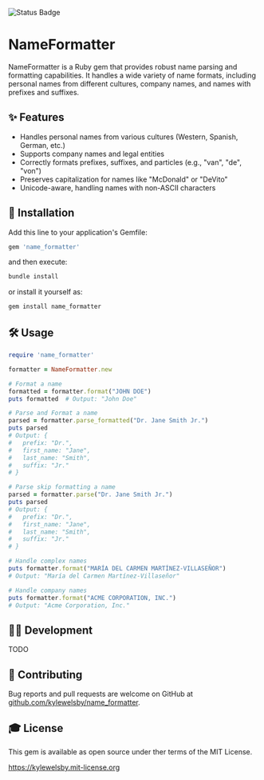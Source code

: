 ![Status Badge](https://github.com/kylewelsby/name_formatter/actions/workflows/main.yml/badge.svg)

# NameFormatter

NameFormatter is a Ruby gem that provides robust name parsing and formatting capabilities. It handles a wide variety of name formats, including personal names from different cultures, company names, and names with prefixes and suffixes.

## ✨ Features

- Handles personal names from various cultures (Western, Spanish, German, etc.)
- Supports company names and legal entities
- Correctly formats prefixes, suffixes, and particles (e.g., "van", "de", "von")
- Preserves capitalization for names like "McDonald" or "DeVito"
- Unicode-aware, handling names with non-ASCII characters

## 🎲 Installation

Add this line to your application's Gemfile:

```ruby
gem 'name_formatter'
```

and then execute:

```bash
bundle install
```

or install it yourself as:

```bash
gem install name_formatter
```

## 🛠️ Usage

```ruby
require 'name_formatter'

formatter = NameFormatter.new

# Format a name
formatted = formatter.format("JOHN DOE")
puts formatted  # Output: "John Doe"

# Parse and Format a name
parsed = formatter.parse_formatted("Dr. Jane Smith Jr.")
puts parsed
# Output: {
#   prefix: "Dr.",
#   first_name: "Jane",
#   last_name: "Smith",
#   suffix: "Jr."
# }

# Parse skip formatting a name
parsed = formatter.parse("Dr. Jane Smith Jr.")
puts parsed
# Output: {
#   prefix: "Dr.",
#   first_name: "Jane",
#   last_name: "Smith",
#   suffix: "Jr."
# }

# Handle complex names
puts formatter.format("MARÍA DEL CARMEN MARTÍNEZ-VILLASEÑOR")
# Output: "María del Carmen Martínez-Villaseñor"

# Handle company names
puts formatter.format("ACME CORPORATION, INC.")
# Output: "Acme Corporation, Inc."
```


## 👨‍💻 Development

TODO

## 🤝 Contributing

Bug reports and pull requests are welcome on GitHub at [github.com/kylewelsby/name_formatter](https://github.com/kylewelsby/name_formatter).

## 🎓 License

This gem is available as open source under ther terms of the MIT License.

https://kylewelsby.mit-license.org

